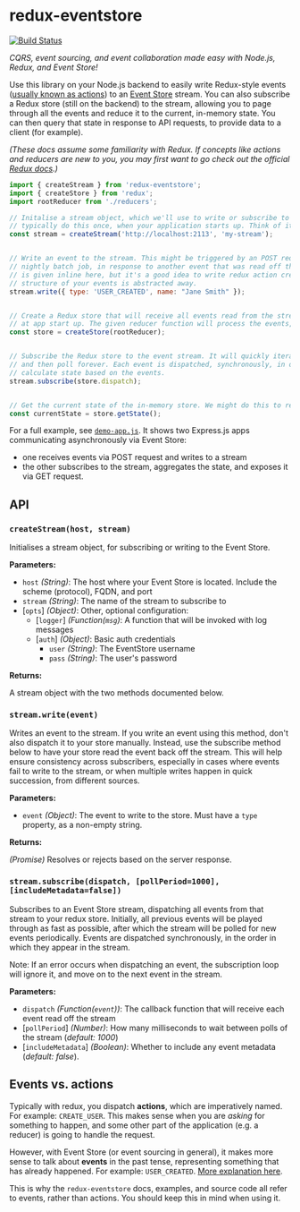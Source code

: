 # redux-eventstore
[![Build Status](https://snap-ci.com/camjackson/redux-eventstore/branch/master/build_image)](https://snap-ci.com/camjackson/redux-eventstore/branch/master)

*CQRS, event sourcing, and event collaboration made easy with Node.js, Redux, and Event Store!*

Use this library on your Node.js backend to easily write Redux-style events ([usually known as actions](#events-vs-actions))
to an [Event Store](https://geteventstore.com/) stream. You can also subscribe a Redux store (still on the backend) to
the stream, allowing you to page through all the events and reduce it to the current, in-memory state. You can then
query that state in response to API requests, to provide data to a client (for example).

*(These docs assume some familiarity with Redux. If concepts like actions and reducers are new to you, you may first
want to go check out the official [Redux docs](http://redux.js.org).)*


```js
import { createStream } from 'redux-eventstore';
import { createStore } from 'redux';
import rootReducer from './reducers';

// Initalise a stream object, which we'll use to write or subscribe to an Event Store stream. You would
// typically do this once, when your application starts up. Think of it like a database connection.
const stream = createStream('http://localhost:2113', 'my-stream');


// Write an event to the stream. This might be triggered by an POST request from your frontend, a
// nightly batch job, in response to another event that was read off the stream, etc. The event object
// is given inline here, but it's a good idea to write redux action creators, so that the type and
// structure of your events is abstracted away.
stream.write({ type: 'USER_CREATED', name: "Jane Smith" });


// Create a Redux store that will receive all events read from the stream. This too, would be done once,
// at app start up. The given reducer function will process the events, calculating the reduced state.
const store = createStore(rootReducer);


// Subscribe the Redux store to the event stream. It will quickly iterate through all existing events,
// and then poll forever. Each event is dispatched, synchronously, in order. The store's reducers will
// calculate state based on the events.
stream.subscribe(store.dispatch);


// Get the current state of the in-memory store. We might do this to respond to a GET request.
const currentState = store.getState();
```

For a full example, see [`demo-app.js`](https://github.com/camjackson/redux-eventstore/blob/master/examples/demo-app.js).
It shows two Express.js apps communicating asynchronously via Event Store:
 - one receives events via POST request and writes to a stream
 - the other subscribes to the stream, aggregates the state, and exposes it via GET request.

## API

### `createStream(host, stream)`

Initialises a stream object, for subscribing or writing to the Event Store.

**Parameters:**

 - `host` *(String)*: The host where your Event Store is located. Include the scheme (protocol), FQDN, and port
 - `stream` *(String)*: The name of the stream to subscribe to
 - [`opts`] *(Object)*: Other, optional configuration:
   - [`logger`] *(Function(`msg`)*: A function that will be invoked with log messages
   - [`auth`] *(Object)*: Basic auth credentials
     - `user` *(String)*: The EventStore username
     - `pass` *(String)*: The user's password

**Returns:**

A stream object with the two methods documented below.

### `stream.write(event)`

Writes an event to the stream. If you write an event using this method, don't also dispatch it to your store manually.
Instead, use the subscribe method below to have your store read the event back off the stream. This will help ensure
consistency across subscribers, especially in cases where events fail to write to the stream, or when multiple writes
happen in quick succession, from different sources.

**Parameters:**

  - `event` *(Object)*: The event to write to the store. Must have a `type` property, as a non-empty string.

**Returns:**

*(Promise)* Resolves or rejects based on the server response.

### `stream.subscribe(dispatch, [pollPeriod=1000], [includeMetadata=false])`

Subscribes to an Event Store stream, dispatching all events from that stream to your redux store. Initially, all previous
events will be played through as fast as possible, after which the stream will be polled for new events periodically.
Events are dispatched synchronously, in the order in which they appear in the stream.

Note: If an error occurs when dispatching an event, the subscription loop will ignore it, and move on to the next event
in the stream.

**Parameters:**

 - `dispatch` *(Function(`event`))*: The callback function that will receive each event read off the stream
 - [`pollPeriod`] *(Number)*: How many milliseconds to wait between polls of the stream (*default: 1000*)
 - [`includeMetadata`] *(Boolean)*: Whether to include any event metadata (*default: false*).

## Events vs. actions
Typically with redux, you dispatch **actions**, which are imperatively named. For example: `CREATE_USER`. This makes
sense when you are *asking* for something to happen, and some other part of the application (e.g. a reducer) is going to
handle the request.

However, with Event Store (or event sourcing in general), it makes more sense to talk about **events** in the past tense,
representing something that has already happened. For example: `USER_CREATED`.
[More explanation here](http://docs.geteventstore.com/introduction/3.9.0/event-sourcing-basics/).

This is why the `redux-eventstore` docs, examples, and source code all refer to events, rather than actions. You should
keep this in mind when using it.
